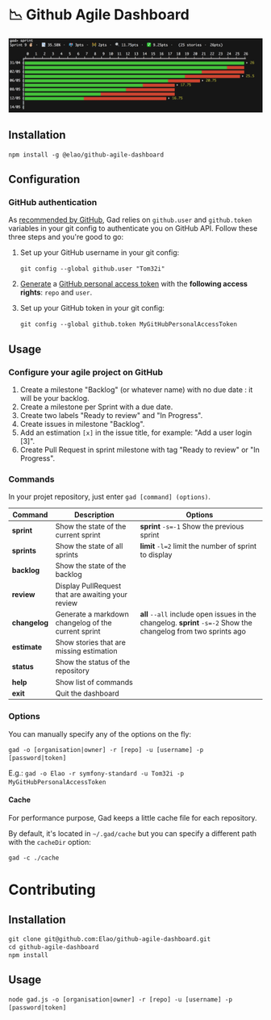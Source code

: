 # 📉 Github Agile Dashboard

![](demo.png)

## Installation

    npm install -g @elao/github-agile-dashboard

## Configuration

### GitHub authentication

As [recommended by GitHub](https://github.com/blog/180-local-github-config), Gad relies on `github.user` and `github.token` variables in your git config to authenticate you on GitHub API. Follow these three steps and you're good to go:

1. Set up your GitHub username in your git config:

    `git config --global github.user "Tom32i"`

2. [Generate](https://github.com/settings/tokens) a [GitHub personal access token](https://help.github.com/articles/creating-a-personal-access-token-for-the-command-line/) with the __following access rights__: `repo` and `user`.

3. Set up your GitHub token in your git config:

    `git config --global github.token MyGitHubPersonalAccessToken`

## Usage

### Configure your agile project on GitHub

1. Create a milestone "Backlog" (or whatever name) with no due date : it will be your backlog.
2. Create a milestone per Sprint with a due date.
3. Create two labels "Ready to review" and "In Progress".
4. Create issues in milestone "Backlog".
5. Add an estimation `[x]` in the issue title, for example: "Add a user login [3]".
6. Create Pull Request in sprint milestone with tag "Ready to review" or "In Progress".

### Commands

In your projet repository, just enter `gad [command] (options)`.

| Command | Description | Options |
|---|---|---|
| __sprint__ | Show the state of the current sprint | __sprint__ `-s=-1` Show the previous sprint |
| __sprints__ | Show the state of all sprints | __limit__ `-l=2` limit the number of sprint to display |
| __backlog__ | Show the state of the backlog | |
| __review__ | Display PullRequest that are awaiting your review | |
| __changelog__ | Generate a markdown changelog of the current sprint | __all__ `--all` include open issues in the changelog. __sprint__ `-s=-2` Show the changelog from two sprints ago |
| __estimate__ | Show stories that are missing estimation | |
| __status__ | Show the status of the repository | |
| __help__ | Show list of commands | |
| __exit__ | Quit the dashboard | |

### Options

You can manually specify any of the options on the fly:

    gad -o [organisation|owner] -r [repo] -u [username] -p [password|token]

E.g.: `gad -o Elao -r symfony-standard -u Tom32i -p MyGitHubPersonalAccessToken`

#### Cache

For performance purpose, Gad keeps a little cache file for each repository.

By default, it's located in `~/.gad/cache` but you can specify a different path with the `cacheDir` option:

    gad -c ./cache

# Contributing

## Installation

    git clone git@github.com:Elao/github-agile-dashboard.git
    cd github-agile-dashboard
    npm install

## Usage

    node gad.js -o [organisation|owner] -r [repo] -u [username] -p [password|token]

